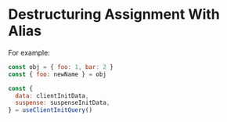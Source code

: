 # Destructuring Assignment With Alias

For example:

```javascript
const obj = { foo: 1, bar: 2 }
const { foo: newName } = obj
```

```javascript
const {
  data: clientInitData,
  suspense: suspenseInitData,
} = useClientInitQuery()
```

